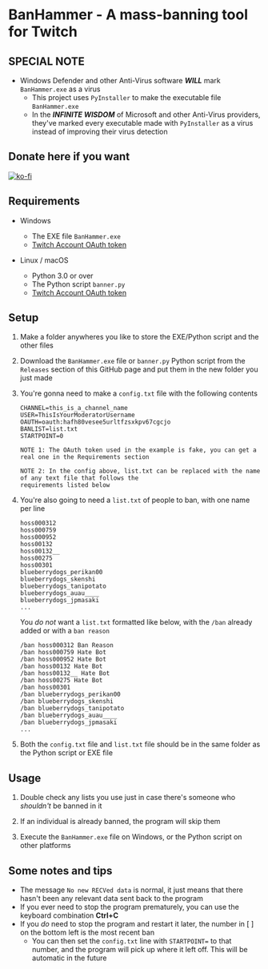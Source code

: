 # BanHammer -  A mass-banning tool for Twitch
## SPECIAL NOTE

* Windows Defender and other Anti-Virus software ***WILL*** mark ```BanHammer.exe``` as a virus
	* This project uses ```PyInstaller``` to make the executable file ```BanHammer.exe```
	* In the ***INFINITE WISDOM*** of Microsoft and other Anti-Virus providers, they've marked every executable made with ```PyInstaller``` as a virus instead of improving their virus detection

## Donate here if you want
[![ko-fi](https://ko-fi.com/img/githubbutton_sm.svg)](https://ko-fi.com/W7W06AY2V)

## Requirements

- Windows
  - The EXE file ```BanHammer.exe```
  - [Twitch Account OAuth token](https://www.twitchapps.com/tmi/)

- Linux / macOS
  - Python 3.0 or over
  - The Python script ```banner.py```
  - [Twitch Account OAuth token](https://www.twitchapps.com/tmi/)


## Setup
1. Make a folder anywheres you like to store the EXE/Python script and the other files
2. Download the ```BanHammer.exe``` file or ```banner.py``` Python script from the ```Releases``` section of this GitHub page and put them in the new folder you just made
3. You're gonna need to make a ```config.txt``` file with the following contents
   ```
   CHANNEL=this_is_a_channel_name
   USER=ThisIsYourModeratorUsername
   OAUTH=oauth:hafh80vesee5urltfzsxkpv67cgcjo
   BANLIST=list.txt
   STARTPOINT=0
   ```
   ```
   NOTE 1: The OAuth token used in the example is fake, you can get a real one in the Requirements section
   
   NOTE 2: In the config above, list.txt can be replaced with the name of any text file that follows the
   requirements listed below
   ```

4. You're also going to need a ```list.txt``` of people to ban, with one name per line
    ```
    hoss000312
    hoss000759
    hoss000952
    hoss00132
    hoss00132__
    hoss00275
    hoss00301
    blueberrydogs_perikan00
    blueberrydogs_skenshi
    blueberrydogs_tanipotato
    blueberrydogs_auau____
    blueberrydogs_jpmasaki
    ...
    ```
    You *do not* want a ```list.txt``` formatted like below, with the ```/ban``` already added or with a ```ban reason```
    ```
    /ban hoss000312 Ban Reason
    /ban hoss000759 Hate Bot
    /ban hoss000952 Hate Bot
    /ban hoss00132 Hate Bot
    /ban hoss00132__ Hate Bot
    /ban hoss00275 Hate Bot
    /ban hoss00301 
    /ban blueberrydogs_perikan00
    /ban blueberrydogs_skenshi
    /ban blueberrydogs_tanipotato
    /ban blueberrydogs_auau____
    /ban blueberrydogs_jpmasaki
    ...
    ```
5. Both the ```config.txt``` file and ```list.txt``` file should be in the same folder as the Python script or EXE file

## Usage

1. Double check any lists you use just in case there's someone who *shouldn't* be banned in it

2. If an individual is already banned, the program will skip them

3. Execute the ```BanHammer.exe``` file on Windows, or the Python script on other platforms

## Some notes and tips

- The message ```No new RECVed data``` is normal, it just means that there hasn't been any relevant data sent back to the program
- If you ever need to stop the program prematurely, you can use the keyboard combination **Ctrl+C**
- If you *do* need to stop the program and restart it later, the number in [ ] on the bottom left is the most recent ban
    - You can then set the ```config.txt``` line with ```STARTPOINT=``` to that number, and the program will pick up where it left off. This will be automatic in the future